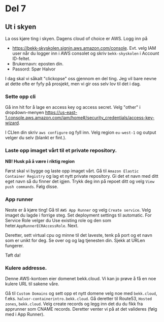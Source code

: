 # Del 7

## Ut i skyen

La oss kjøre ting i skyen. Dagens cloud of choice er AWS.
Logg inn på

- https://bekk-skyskolen.signin.aws.amazon.com/console. Evt. velg IAM user når du logger inn i AWS consolet og skriv `bekk-skyskolen` i Account ID-feltet.
- Brukernavn: eposten din.
- Passord: Spør Halvor

I dag skal vi såkalt "clickopse" oss gjennom en del ting. Jeg vil bare nevne at dette ofte er fyfy på prosjekt, men vi gir oss selv lov til det i dag.

### Sette opp cli

Gå inn hit for å lage en access key og access secret. Velg "other" i dropdown-menyen https://us-east-1.console.aws.amazon.com/iam/home#/security_credentials/access-key-wizard.

I CLIen din skriv `aws configure` og fyll inn. Velg region `eu-west-1` og output velger du selv (blankt er fint.).

### Laste opp imaget vårt til et private repository.

**NB! Husk på å være i riktig region**

Først skal vi bygge og laste opp imaget vårt. Gå til `Amazon Elastic Container Registry` og lag et nytt private repository. Gi det et navn med ditt eget navn så du finner det igjen.
Trykk deg inn på repoet ditt og velg `View push commands`. Følg disse.

### App runner

Neste er å kjøre ting!
Gå til `AWS App Runner` og velg `Create service`. Velg imaget du lagde i forrige steg. Set deployment settings til automatic. For Service Role velger du Use existing role og den
som heter.`AppRunnerECRAccessRole`. Next.

Deretter, sett virtual cpu og minne til det laveste, tenk på port og et navn som er unikt for deg. Se over og og lag tjenesten din. Sjekk at URLen fungerer.

Tøft da!

### Kulere addresse.

Denne AWS-kontoen eier domenet bekk.cloud. Vi kan jo prøve å få en noe kulere URL til sakene våre.

Gå til `Custom Domains` og sett opp et nytt domene velg noe med `bekk.cloud`, f.eks. `halvor-containerintro.bekk.cloud`. Gå deretter til Route53, `Hosted zones`, `bekk.cloud`.
Velg create records og legg inn det du du fikk fra apprunner som CNAME records. Deretter venter vi på at det valideres (følg med i App Runner).
